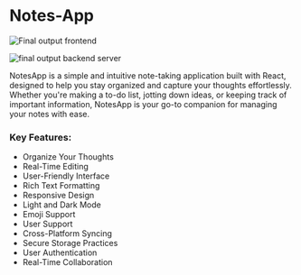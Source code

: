 # Notes-App
![Final output frontend](https://i.pinimg.com/originals/df/77/61/df7761b58f23318d48e40c199de69892.jpg)

![final output backend server ](https://i.pinimg.com/originals/15/1f/9d/151f9d5ee2148c7857d5cfedbb003f19.jpg)

   NotesApp is a simple and intuitive note-taking application built with React, designed to help you stay organized and capture your thoughts effortlessly. Whether you're making a to-do list, jotting down ideas, or keeping track of important information, NotesApp is your go-to companion for managing your notes with ease.


### Key Features:

- Organize Your Thoughts
- Real-Time Editing
- User-Friendly Interface
- Rich Text Formatting
- Responsive Design
- Light and Dark Mode
- Emoji Support
- User Support
- Cross-Platform Syncing
- Secure Storage Practices
- User Authentication
- Real-Time Collaboration 


      











